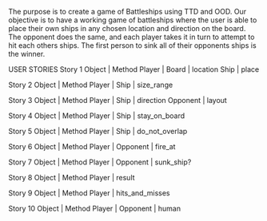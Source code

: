 The purpose is to create a game of Battleships using TTD and OOD. 
Our objective is to have a working game of battleships where the user is able to place their own ships in any chosen
location and direction on the board. The opponent does the same, and each player takes it in turn to attempt to hit 
each others ships. The first person to sink all of their opponents ships is the winner.

USER STORIES
Story 1
Object   | Method
Player   | 
Board    | location
Ship     | place

Story 2
Object   | Method
Player   |
Ship     | size_range

Story 3
Object   | Method
Player   |
Ship     | direction
Opponent | layout

Story 4
Object   | Method
Player   |
Ship     | stay_on_board

Story 5
Object   | Method
Player   |
Ship     | do_not_overlap

Story 6
Object   | Method
Player   |
Opponent | fire_at

Story 7
Object   | Method
Player   |
Opponent | sunk_ship?

Story 8
Object   | Method
Player   | result

Story 9
Object   | Method
Player   | hits_and_misses

Story 10
Object   | Method
Player   |
Opponent | human
